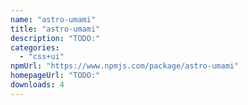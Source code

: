 ```yaml
---
name: "astro-umami"
title: "astro-umami"
description: "TODO:"
categories:
  - "css+ui"
npmUrl: "https://www.npmjs.com/package/astro-umami"
homepageUrl: "TODO:"
downloads: 4
---
```

